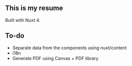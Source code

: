 ## This is my resume
Built with Nuxt 4.

## To-do
- Separate data from the components using nuxt/content
- i18n
- Generate PDF using Canvas + PDF library
